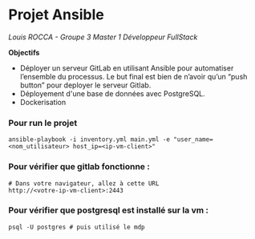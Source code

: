 # Projet Ansible
*Louis ROCCA - Groupe 3 Master 1 Développeur FullStack*

**Objectifs** 

- Déployer un serveur GitLab en utilisant Ansible pour automatiser l’ensemble du processus. Le but final est bien de n’avoir qu’un “push button” pour deployer le serveur Gitlab.
- Déployement d'une base de données avec PostgreSQL. 
- Dockerisation

### Pour run le projet

```shell
ansible-playbook -i inventory.yml main.yml -e "user_name=<nom_utilisateur> host_ip=<ip-vm-client>"
```

### Pour vérifier que gitlab fonctionne : 

```shell
# Dans votre navigateur, allez à cette URL
http://<votre-ip-vm-client>:2443
```

### Pour vérifier que postgresql est installé sur la vm : 

```shell
psql -U postgres # puis utilisé le mdp
```
